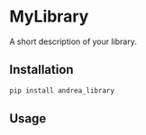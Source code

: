 # MyLibrary

A short description of your library.

## Installation

```bash
pip install andrea_library
````

## Usage
```python
```